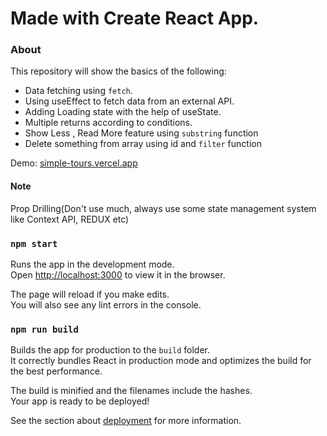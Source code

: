 # Made with Create React App.

### About

This repository will show the basics of the following:

- Data fetching using `fetch`.
- Using useEffect to fetch data from an external API.
- Adding Loading state with the help of useState.
- Multiple returns according to conditions.
- Show Less , Read More feature using `substring` function
- Delete something from array using id and `filter` function

Demo: [simple-tours.vercel.app](https://https://simple-tours.vercel.app/)

#### Note

Prop Drilling(Don't use much, always use some state management system like Context API, REDUX etc)


### `npm start`

Runs the app in the development mode.\
Open [http://localhost:3000](http://localhost:3000) to view it in the browser.

The page will reload if you make edits.\
You will also see any lint errors in the console.

### `npm run build`

Builds the app for production to the `build` folder.\
It correctly bundles React in production mode and optimizes the build for the best performance.

The build is minified and the filenames include the hashes.\
Your app is ready to be deployed!

See the section about [deployment](https://facebook.github.io/create-react-app/docs/deployment) for more information.
